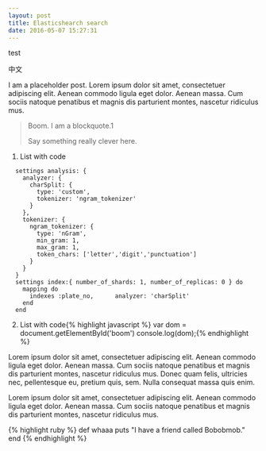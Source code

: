 ```yaml
---
layout: post
title: Elasticshearch search
date: 2016-05-07 15:27:31
---
```


test

中文

I am a placeholder post. Lorem ipsum dolor sit amet, consectetuer adipiscing elit. Aenean commodo ligula eget dolor. Aenean massa. Cum sociis natoque penatibus et magnis dis parturient montes, nascetur ridiculus mus.

> Boom. I am a blockquote.1
>
> Say something really clever here.

1. List with code

```
  settings analysis: {
    analyzer: {
      charSplit: {
        type: 'custom',
        tokenizer: 'ngram_tokenizer'
      }
    },
    tokenizer: {
      ngram_tokenizer: {
        type: 'nGram',
        min_gram: 1,
        max_gram: 1,
        token_chars: ['letter','digit','punctuation']
      }
    }
  }
  settings index:{ number_of_shards: 1, number_of_replicas: 0 } do
    mapping do
      indexes :plate_no,      analyzer: 'charSplit'
    end
  end
```
2. List with code{% highlight javascript %}
var dom = document.getElementById('boom')
console.log(dom);{% endhighlight %}

Lorem ipsum dolor sit amet, consectetuer adipiscing elit. Aenean commodo ligula eget dolor. Aenean massa. Cum sociis natoque penatibus et magnis dis parturient montes, nascetur ridiculus mus. Donec quam felis, ultricies nec, pellentesque eu, pretium quis, sem. Nulla consequat massa quis enim.

Lorem ipsum dolor sit amet, consectetuer adipiscing elit. Aenean commodo ligula eget dolor. Aenean massa. Cum sociis natoque penatibus et magnis dis parturient montes, nascetur ridiculus mus.

{% highlight ruby %}
def whaaa
  puts "I have a friend called Bobobmob."
end
{% endhighlight %}

